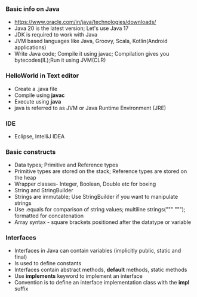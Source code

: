 ### Basic info on Java

* https://www.oracle.com/in/java/technologies/downloads/
* Java 20 is the latest version; Let's use Java 17
* JDK is required to work with Java
* JVM based languages like Java, Groovy, Scala, Kotlin(Android applications)
* Write Java code; Compile it using javac; Compilation gives you bytecodes(IL);Run it using JVM(CLR)

### HelloWorld in Text editor

* Create a .java file
* Compile using **javac**
* Execute using **java**
* java is referred to as JVM or Java Runtime Environment (JRE)

### IDE

* Eclipse, IntelliJ IDEA

### Basic constructs

* Data types; Primitive and Reference types
* Primitive types are stored on the stack; Reference types are stored on the heap
* Wrapper classes- Integer, Boolean, Double etc for boxing
* String and StringBuilder
* Strings are immutable; Use StringBuilder if you want to manipulate strings
* Use .equals for comparison of string values; multiline strings(""" """); formatted for concatenation
* Array syntax - square brackets positioned  after the datatype or variable  

### Interfaces

* Interfaces in Java can contain variables (implicitly public, static and final)
* Is used to define constants
* Interfaces contain abstract methods, **default** methods, static methods
* Use **implements** keyword to implement an interface
* Convention is to define an interface implementation class with the **impl** suffix















